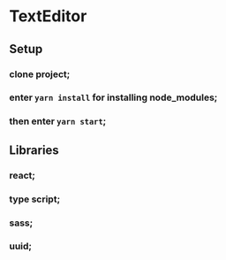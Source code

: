 # TextEditor
## Setup
### clone project;
### enter `yarn install` for installing node_modules;
### then enter `yarn start`;
## Libraries
### react;
### type script;
### sass;
### uuid;


